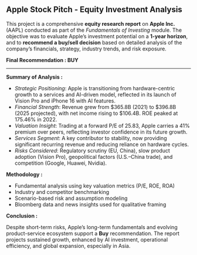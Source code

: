 ## Apple Stock Pitch - Equity Investment Analysis

This project is a comprehensive **equity research report** on **Apple Inc.** (AAPL) conducted as part of the _Fundamentals of Investing_ module. The objective was to evaluate Apple’s investment potential on a **1-year horizon**, and to **recommend a buy/sell decision** based on detailed analysis of the company’s financials, strategy, industry trends, and risk exposure.

**Final Recommendation : BUY**

-----------------------------------------------------------------------------------------------------------------------------------------------------------------------------------


**Summary of Analysis :**

- _Strategic Positioning_: Apple is transitioning from hardware-centric growth to a services and AI-driven model, reflected in its launch of Vision Pro and iPhone 16 with AI features.
- _Financial Strength_: Revenue grew from $365.8B (2021) to $396.8B (2025 projected), with net income rising to $106.4B. ROE peaked at 175.46% in 2022.
- _Valuation Insight_: Trading at a forward P/E of 25.83, Apple carries a 41% premium over peers, reflecting investor confidence in its future growth.
- _Services Segment_: A key contributor to stability, now providing significant recurring revenue and reducing reliance on hardware cycles.
- _Risks Considered_: Regulatory scrutiny (EU, China), slow product adoption (Vision Pro), geopolitical factors (U.S.–China trade), and competition (Google, Huawei, Nvidia).

**Methodology :**

- Fundamental analysis using key valuation metrics (P/E, ROE, ROA)
- Industry and competitor benchmarking
- Scenario-based risk and assumption modeling
- Bloomberg data and news insights used for qualitative framing

**Conclusion :**

Despite short-term risks, Apple’s long-term fundamentals and evolving product-service ecosystem support a **Buy** recommendation. The report projects sustained growth, enhanced by AI investment, operational efficiency, and global expansion, especially in Asia.

